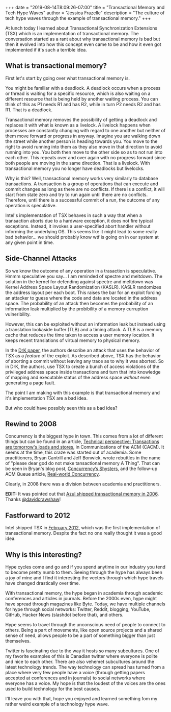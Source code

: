 +++
date = "2019-08-14T8:09:26-07:00"
title = "Transactional Memory and Tech Hype Waves"
author = "Jessica Frazelle"
description = "The culture of tech hype waves through the example of transactional memory."
+++

At lunch today I learned about Transactional Synchronization Extensions (TSX) 
which is an implementation of transactional memory. The conversation started as a rant
about why transactional memory is bad but then it evolved into how this concept
even came to be and how it even got implemented if it's such a terrible idea.

## What is transactional memory?

First let's start by going over what transactional memory is.

You might be familiar with a deadlock. A deadlock occurs when a process or thread is waiting
for a specific resource, which is also waiting on a different resource that is
being held by another waiting process. You can think of this as P1 needs R1
and has R2, while in turn P2 needs R2 and has R1. That is a deadlock. 

Transactional memory removes the possibility of getting a deadlock and replaces
it with what is known as a livelock. A livelock happens when processes are constantly
changing with regard to one another but neither of them move forward or
progress in anyway. Imagine you are walking down the street while another
person is heading towards you. You move to the right to avoid running into them
as they also move in that direction to avoid running into you. You both then
move to the other side so as to not run into each other. This repeats over and
over again with no progress forward since both people are moving in the
same direction. That is a livelock. With transactional memory you no longer
have deadlocks but livelocks.

Why is this? Well, transactional memory works very similarly to database
transactions. A transaction is a group of operations that can execute and
commit changes as long as there are no conflicts. If there is a conflict, it
will start from state zero and try to run again until there are no conflicts.
Therefore, until there is a successful commit of a run, the outcome of any
operation is speculative.

Intel's implementation of TSX behaves in such a way that when a transaction
aborts due to a hardware exception, it
does not fire typical exceptions. Instead, it invokes a user-specified abort handler
without informing the underlying OS.  This seems like it might lead to some
really bad behavior... we should probably know wtf is going on
in our system at any given point in time.

## Side-Channel Attacks

So we know the outcome of any operation in a trasaction is speculative.
Hmmm speculative you say... I am reminded of spectre and meltdown.
The solution in the kernel for defending against spectre and meltdown
was Kernel Address Space Layout Randomization (KASLR). KASLR randomizes
the address layout per each boot. This raises the bar for an exploit  forcing
an attacker to guess where the code and data are located in the address space.
The probability of an attack then becomes the probability of an information
leak multiplied by the probibility of a memory curruption vulneribility.

However, this can be exploited without an information leak but instead using 
a translation lookaside buffer (TLB)  and a timing attack. A TLB 
is a memory cache that reduces the time taken to access a user memory location.
It keeps recent translations of virtual memory to physical memory.

In the [DrK paper](https://gts3.org/assets/papers/2016/jang:drk-ccs.pdf), the
authors describe an attack that uses the behavior of TSX as a _feature_ of the
exploit. As described above, TSX has the behavior of aborting a commit without leaving any trace as
to why it was aborted. So in DrK, the
authors, use TSX to create a bunch of access violations of the privileged
address space inside transactions and turn that into knowledge of mapping and executable status
of the address space
_without_ even generating a page fault.

The point I am making with this example is that transactional memory and it's
implementation TSX are a bad idea.

But who could have possibly seen this as a bad idea?

## Rewind to 2008

Concurrency is the biggest hype in town. This comes from a lot of different
things but can be found in an article, [Technical perspective: Transactions are
tomorrow's loads and stores](https://dl.acm.org/citation.cfm?id=1378724),
in Communications of the ACM (CACM). It seems at the time, this craze was
started out of academia. Some practitioners, Bryan Cantrill and Jeff
Bonwick, wrote rebuttles in the name of "please dear god do not make
tansactional memory A Thing".
That can be seen in Bryan's blog post,
[Concurrency’s Shysters](http://dtrace.org/blogs/bmc/2008/11/03/concurrencys-shysters/),
and the follow-up ACM Queue article, [Real-world Concurrency](https://queue.acm.org/detail.cfm?id=1454462).

Clearly,  in 2008 there was a division between academia and
practitioners.

**EDIT:** It was pointed out that [Azul shipped transactional memory in 2006](https://hydraconf.com/2019/talks/2jix5mst7iduyp9linqhfj/). Thanks [@davidcrawshaw](https://twitter.com/davidcrawshaw/status/1161827880608735232)!

## Fastforward to 2012

Intel shipped TSX in [February 2012](https://software.intel.com/en-us/blogs/2012/02/07/transactional-synchronization-in-haswell), 
which was the first implementation of transactional memory. Despite the fact no
one really thought it was a good idea.


## Why is this interesting?

Hype cycles come and go and if you spend anytime in our industry you tend to
become pretty numb to them. Seeing through the hype has always been a joy of
mine and I find it interesting the vectors through which hype travels have
changed drastically over time.

With transactional memory, the hype began in academia through academic
conferences and articles in journals. Before the 2000s even, hype might have
spread through magazines like Byte. Today, we have multiple channels for hype
through social networks: Twitter, Reddit, blogging, YouTube, GitHub,
Hacker News (slashdot before
that), and others.

Hype seems to travel through the unconscious need of people to connect to
others. Being a part of movements, like open source projects and a shared sense
of need, allows people to be a part of something bigger than just themselves.

Twitter is fascinating due to the way it hosts so many subcultures. One of my
favorite examples of this is Canadian twitter where everyone is polite and nice
to each other. There are also vehemet subcultures around the latest technology
trends. The way technology can spread has turned from a place where very few
people have a voice (through getting papers accepted at conferences and in
journals) to social networks where everyone has a voice. My hope is that the
loudest of the voices are the ones used to build technology for the best
causes.

I'll leave you with that, hope you enjoyed and learned something fom
my rather weird example of a technology hype wave.

